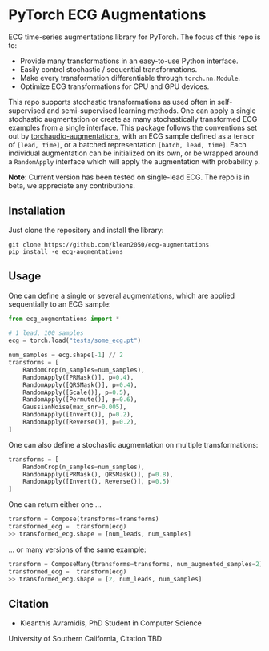 # PyTorch ECG Augmentations

ECG time-series augmentations library for PyTorch. The focus of this repo is to:
- Provide many transformations in an easy-to-use Python interface.
- Easily control stochastic / sequential transformations.
- Make every transformation differentiable through `torch.nn.Module`.
- Optimize ECG transformations for CPU and GPU devices.

This repo supports stochastic transformations as used often in self-supervised and semi-supervised learning methods. One can apply a single stochastic augmentation or create as many stochastically transformed ECG examples from a single interface. This package follows the conventions set out by [torchaudio-augmentations](https://github.com/Spijkervet/torchaudio-augmentations), with an ECG sample defined as a tensor of `[lead, time]`, or a batched representation `[batch, lead, time]`. Each individual augmentation can be initialized on its own, or be wrapped around a `RandomApply` interface which will apply the augmentation with probability `p`.

**Note**: Current version has been tested on single-lead ECG. The repo is in beta, we appreciate any contributions.

## Installation

Just clone the repository and install the library:
```
git clone https://github.com/klean2050/ecg-augmentations
pip install -e ecg-augmentations
```

## Usage

One can define a single or several augmentations, which are applied sequentially to an ECG sample:

```python
from ecg_augmentations import *

# 1 lead, 100 samples
ecg = torch.load("tests/some_ecg.pt")

num_samples = ecg.shape[-1] // 2
transforms = [
    RandomCrop(n_samples=num_samples),
    RandomApply([PRMask()], p=0.4),
    RandomApply([QRSMask()], p=0.4),
    RandomApply([Scale()], p=0.5),
    RandomApply([Permute()], p=0.6),
    GaussianNoise(max_snr=0.005),
    RandomApply([Invert()], p=0.2),
    RandomApply([Reverse()], p=0.2),
]
```

One can also define a stochastic augmentation on multiple transformations:

```python
transforms = [
    RandomCrop(n_samples=num_samples),
    RandomApply([PRMask(), QRSMask()], p=0.8),
    RandomApply([Invert(), Reverse()], p=0.5)
]
```

One can return either one ...

```python
transform = Compose(transforms=transforms)
transformed_ecg =  transform(ecg)
>> transformed_ecg.shape = [num_leads, num_samples]
```

... or many versions of the same example:

```python
transform = ComposeMany(transforms=transforms, num_augmented_samples=2)
transformed_ecg =  transform(ecg)
>> transformed_ecg.shape = [2, num_leads, num_samples]
```

## Citation

* Kleanthis Avramidis, PhD Student in Computer Science

University of Southern California, Citation TBD